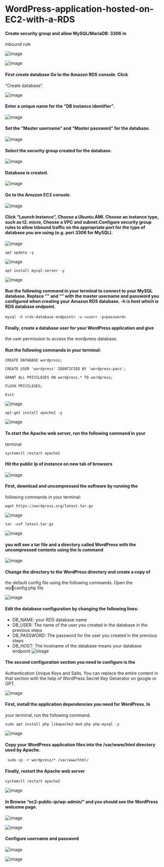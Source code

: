 # WordPress-application-hosted-on-EC2-with-a-RDS
#### Create security group and allow MySQL/MariaDB: 3306 in 
inbound rule

![image](https://github.com/user-attachments/assets/247af0f0-2caf-4eb1-9ba3-13498a458e81)

![image](https://github.com/user-attachments/assets/9332a993-17c1-40aa-ba8d-3716d5d10567)

#### First create database Go to the Amazon RDS console. Click 
“Create database”.

![image](https://github.com/user-attachments/assets/9ba93aab-cdd0-409e-ada2-4b777cceda31)

#### Enter a unique name for the “DB instance identifier”.

![image](https://github.com/user-attachments/assets/49937a35-ac29-4e9d-a20c-782c330791a2)

#### Set the “Master username” and “Master password” for the database.

![image](https://github.com/user-attachments/assets/4aa48a9a-84c3-4a8a-a5da-83c8fa89ed79)

#### Select the security group created for the database.
![image](https://github.com/user-attachments/assets/20b36952-a870-41cc-91d8-daa0940def38)

#### Database is created.

![image](https://github.com/user-attachments/assets/9c4d3e8c-6a68-4888-8454-4cbe586fe83d)

#### Go to the Amazon EC2 console.
![image](https://github.com/user-attachments/assets/b9ecfa1d-9263-4ec6-829d-ac7e0d45787c)

#### Click “Launch Instance”, Choose a Ubuntu AMI. Choose an instance type, such as t2. micro, Choose a VPC and subnet.Configure security group rules to allow inbound traffic on the appropriate port for the type of database you are using (e.g. port 3306 for MySQL).

![image](https://github.com/user-attachments/assets/efaae09d-9769-4d5f-82e8-0a573f809585)

````
apt update -y
````

![image](https://github.com/user-attachments/assets/8d5e9a60-e955-4c2e-aa0d-d8ac584c91d5)

````
apt install mysql-server -y
````
![image](https://github.com/user-attachments/assets/a3178751-da7f-4d28-9fc7-d95d88d7a091)

#### Run the following command in your terminal to connect to your MySQL database. Replace “<user>” and “<password>” with the master username and password you configured when creating your Amazon RDS database. -h is host which is RDS database endpoint. 

````
mysql -h <rds-database-endpoint> -u <user> -p<password>
````
#### Finally, create a database user for your WordPress application and give 
the user permission to access the wordpress database.

#### Run the following commands in your terminal:
````
CREATE DATABASE wordpress;
````
````
CREATE USER 'wordpress' IDENTIFIED BY 'wordpress-pass';
````
````
GRANT ALL PRIVILEGES ON wordpress.* TO wordpress;
````
````
FLUSH PRIVILEGES;
````
````
Exit
````
![image](https://github.com/user-attachments/assets/e336d8ec-893e-4141-b4cc-6ff948b03b21)

````
apt-get install apache2 -y
````
![image](https://github.com/user-attachments/assets/4a250f7b-9fb2-4b4e-b1fb-6d31660f920e)

#### To start the Apache web server, run the following command in your 
terminal

````
systemctl restart apache2
````

#### Hit the public Ip of instance on new tab of browsers

![image](https://github.com/user-attachments/assets/b768c24c-d112-48aa-b5f2-8c43434297e1)

#### First, download and uncompressed the software by running the 
following commands in your terminal:

````
wget https://wordpress.org/latest.tar.gz
````
![image](https://github.com/user-attachments/assets/3d15464a-3cd1-47c6-8497-1eab34871c51)

````
tar -xvf latest.tar.gz
````

![image](https://github.com/user-attachments/assets/f390b25c-d8c0-415b-9472-3927cf663d51)

#### you will see a tar file and a directory called WordPress with the uncompressed contents using the ls command

![image](https://github.com/user-attachments/assets/8f1f6568-59d4-4504-bf38-1bfc4957fc00)

#### Change the directory to the WordPress directory and create a copy of 
the default config file using the following commands. Open the wpconfig.php file

![image](https://github.com/user-attachments/assets/e2187b8c-a07c-4aff-909d-ba7bc8fde4f7)

#### Edit the database configuration by changing the following lines:
- DB_NAME: your RDS database name
- DB_USER: The name of the user you created in the database in 
the previous steps
- DB_PASSWORD: The password for the user you created in the 
previous steps
- DB_HOST: The hostname of the database means your database 
endpoint
![image](https://github.com/user-attachments/assets/0facc047-fbe7-4610-aeda-5a4aed74eb02)

#### The second configuration section you need to configure is the 
Authentication Unique Keys and Salts.
You can replace the entire content in that section with the help of 
WordPress Secret Key Generator on google or GPT.

![image](https://github.com/user-attachments/assets/79a09e98-2dfc-46d2-841d-09a945c716fa)

#### First, install the application dependencies you need for WordPress. In 
your terminal, run the following command.
````
sudo apt install php libapache2-mod-php php-mysql -y
````

![image](https://github.com/user-attachments/assets/75383d71-c55e-4a7d-a52c-a6dcc1a11af4)

#### Copy your WordPress application files into the /var/www/html directory used by Apache.
````
 sudo cp -r wordpress/* /var/www/html/
````

#### Finally, restart the Apache web server
````
systemctl restart apache2
````
![image](https://github.com/user-attachments/assets/dc5ae203-1e14-45a9-8d72-7d449efd0c31)

#### In Browse “ec2-public-ip/wp-admin/” and you should see the WordPress welcome page.

![image](https://github.com/user-attachments/assets/d125f346-f1b5-4ce3-8c3f-7f73cc5c1a43)


![image](https://github.com/user-attachments/assets/61370311-0240-40f5-8ceb-2ca3fc6a336f)

#### Configure username and password
![image](https://github.com/user-attachments/assets/903bd7f6-5fc5-4610-a065-cdff0e32a6e3)

![image](https://github.com/user-attachments/assets/f31d560c-94bc-4804-ac15-d780e6e58ae8)









